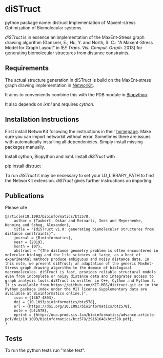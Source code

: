 diSTruct
========

python package name: distruct
Implementation of Maxent-stress Optimization of Biomolecular systems.

*diSTruct* is in essence an implementation of the MaxEnt-Stress graph drawing algorithm (Gansner, E.; Hu, Y. and North, S. C.: "A Maxent-Stress Model for Graph Layout" in *IEE Trans. Vis. Comput. Graph.* 2013) for generating biomolecular structures from distance constraints.

## Requirements
The actual structure generation in diSTruct is build on the MaxEnt-stress graph drawing implementation in [NetworKit](https://networkit.iti.kit.edu).

It aims to conveniently combine this with the PDB module in [Biopython](https://biopython.org).

It also depends on *lxml* and requires *cython*.

## Installation Instructions

First install NetworKit following the instructions in their [homepage](https://networkit.iti.kit.edu).
Make sure you can
import networkit
without error. Sometimes there are issues with automatically installing all dependenicies.
Simply install missing packages manually.

Install cython, Biopython and lxml.
Install *diSTruct* with

pip install distruct

To run *diSTruct* it may be necessary to set your LD_LIBRARY_PATH to find the NetworKit extension.
*diSTruct* gives further instructions on importing.

## Publications
Please cite 

    @article{10.1093/bioinformatics/btz578,
        author = {Taubert, Oskar and Reinartz, Ines and Meyerhenke, Henning and Schug, Alexander},
        title = "{diSTruct v1.0: generating biomolecular structures from distance constraints}",
        journal = {Bioinformatics},
        year = {2019},
        month = {07},
        abstract = "{The distance geometry problem is often encountered in molecular biology and the life sciences at large, as a host of experimental methods produce ambiguous and noisy distance data. In this note, we present diSTruct; an adaptation of the generic MaxEnt-Stress graph drawing algorithm to the domain of biological macromolecules. diSTruct is fast, provides reliable structural models even from incomplete or noisy distance data and integrates access to graph analysis tools.diSTruct is written in C++, Cython and Python 3. It is available from https://github.com/KIT-MBS/distruct.git or in the Python package index under the MIT license.Supplementary data are available at Bioinformatics online.}",
        issn = {1367-4803},
        doi = {10.1093/bioinformatics/btz578},
        url = {https://doi.org/10.1093/bioinformatics/btz578},
        note = {btz578},
        eprint = {http://oup.prod.sis.lan/bioinformatics/advance-article-pdf/doi/10.1093/bioinformatics/btz578/29161648/btz578.pdf},
    }

## Tests
To run the python tests run "make test".
